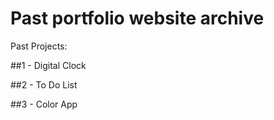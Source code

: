 # Past portfolio website archive

Past Projects:

##1 - Digital Clock

##2 - To Do List

##3 - Color App
